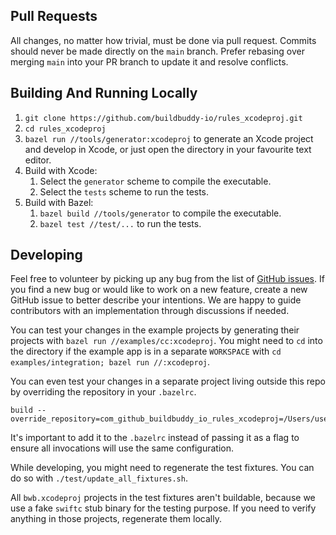 ## Pull Requests

All changes, no matter how trivial, must be done via pull request. Commits
should never be made directly on the `main` branch. Prefer rebasing over
merging `main` into your PR branch to update it and resolve conflicts.

## Building And Running Locally

1. `git clone https://github.com/buildbuddy-io/rules_xcodeproj.git`
1. `cd rules_xcodeproj`
1. `bazel run //tools/generator:xcodeproj` to generate an Xcode project
and develop in Xcode, or just open the directory in your favourite text
editor.
1. Build with Xcode:
    1. Select the `generator` scheme to compile the executable.
    1. Select the `tests` scheme to run the tests.
1. Build with Bazel:
    1. `bazel build //tools/generator` to compile the executable.
    1. `bazel test //test/...` to run the tests.

## Developing

Feel free to volunteer by picking up any bug from the list of
[GitHub issues](https://github.com/buildbuddy-io/rules_xcodeproj/issues).
If you find a new bug or would like to work on a new feature,
create a new GitHub issue to better describe your intentions. We are happy
to guide contributors with an implementation through discussions if needed.

You can test your changes in the example projects by generating their
projects with `bazel run //examples/cc:xcodeproj`. You might need to `cd`
into the directory if the example app is in a separate `WORKSPACE` with
`cd examples/integration; bazel run //:xcodeproj`.

You can even test your changes in a separate project living outside this
repo by overriding the repository in your `.bazelrc`.
```
build --override_repository=com_github_buildbuddy_io_rules_xcodeproj=/Users/username/rules_xcodeproj
```
It's important to add it to the `.bazelrc` instead of passing it as a
flag to ensure all invocations will use the same configuration.

While developing, you might need to regenerate the test fixtures.
You can do so with `./test/update_all_fixtures.sh`.

All `bwb.xcodeproj` projects in the test fixtures aren't buildable, because we
use a fake `swiftc` stub binary for the testing purpose. If you need to verify
anything in those projects, regenerate them locally.
